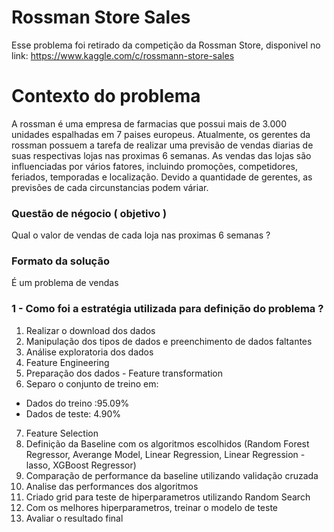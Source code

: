 # Rossman Store Sales
Esse problema foi retirado da competição da Rossman Store, disponivel
no link: https://www.kaggle.com/c/rossmann-store-sales

# Contexto do problema
 A rossman é uma empresa de farmacias que possui mais de 3.000 unidades espalhadas
em 7 paises europeus. Atualmente, os gerentes da rossman possuem a tarefa de realizar uma previsão
de vendas diarias de suas respectivas lojas nas proximas 6 semanas.
As vendas das lojas são influenciadas por vários fatores, incluindo promoções, competidores, feriados,
temporadas e localização. Devido a quantidade de gerentes, as previsões de cada circunstancias podem váriar.

### Questão de négocio ( objetivo )
Qual o valor de vendas de cada loja nas proximas 6 semanas ? 

### Formato da solução
É um problema de vendas

### 1 - Como foi a estratégia utilizada para definição do problema ?
 1. Realizar o download dos dados
 2. Manipulação dos tipos de dados e preenchimento de dados faltantes
 3. Análise exploratoria dos dados
 4. Feature Engineering
 5. Preparação dos dados - Feature transformation
 6. Separo o conjunto de treino em:
  - Dados do treino :95.09%
  - Dados de teste: 4.90%
 7. Feature Selection
 8. Definição da Baseline com os algoritmos escolhidos (Random Forest Regressor, Averange Model, Linear Regression, Linear Regression - lasso, XGBoost Regressor)
 9. Comparação de performance da baseline utilizando validação cruzada
 10. Analise das performances dos algoritmos
 11. Criado grid para teste de hiperparametros utilizando Random Search
 12. Com os melhores hiperparametros, treinar o modelo de teste
 13. Avaliar o resultado final
